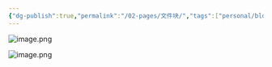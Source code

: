 ```yaml
---
{"dg-publish":true,"permalink":"/02-pages/文件块/","tags":["personal/blog","os/file"]}
---
```


![image.png](https://yelanyanyu-img-bed.oss-cn-hangzhou.aliyuncs.com/img/blog/2024/10/20241021221702.png)


![image.png](https://yelanyanyu-img-bed.oss-cn-hangzhou.aliyuncs.com/img/blog/2024/10/20241021221727.png)
